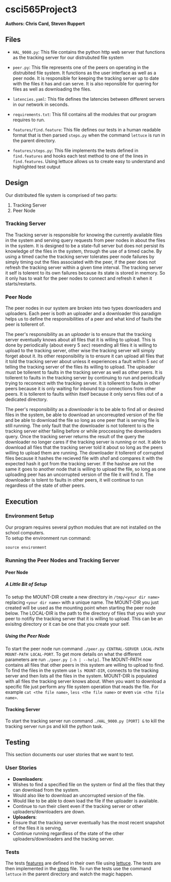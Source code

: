 csci565Project3
===============

**Authors: Chris Card, Steven Ruppert**

## Files
- `HAL_9000.py`: This file contains the python http web server that functions as the tracking server for our distrubuted file system

- `peer.py`: This file represents one of the peers on
operating in the distrubited file system. It functions 
as the user interface as well as a peer node.  It is responsible for keeping the tracking server up to date
with the files it has and can serve. It is also reponsible
for quering for files as well as downloading the files.

- `latencies.yaml`: This file defines the latencies between
different servers in our network in seconds.

- `requirements.txt`: This fill contains all the modules
that our program requires to run.

- `features/find.feature`: This file defines our tests in a human readable format that is then parsed
 `steps.py` when the command `lettuce` is run in the parent directory.

- `features/steps.py`: This file implements the tests defined in `find.features` and hooks each test
 method to one of the lines in `find.features`.  Using lettuce allows us to create easy to understand
 and highlighted test output  

## Design

Our distributed file system is comprised of two parts:

1. Tracking Server
2. Peer Node

### Tracking Server

The Tracking server is responsible for knowing the currently available files in the system and serving query 
requests from peer nodes in about the files in the system.  It is designed to be a state-full server but does
not persist its knowledge of the files in the system, through the use of a timed cache.  By using a timed cache
the tracking server tolerates peer node failures by simply timing out the files associated with the peer, if the
peer does not refresh the tracking server within a given time interval.  The tracking server it self is tolerent
to its own failures because its state is stored in memory.  So it only has to wait for the peer nodes to connect 
and refresh it when it starts/restarts.

### Peer Node

The peer nodes in our system are broken into two types downloaders and uploaders. Each peer is both an uploader 
and a downloader this paradigm helps us to define the responsibilities of a peer and what kind of faults the peer 
is tollerent of.

The peer's responsibility as an *uploader* is to ensure that the tracking server eventually knows
about all files that it is willing to upload.  This is done by periodically (about every 5 *sec*) resending all 
files it is willing to upload to the tracking server, other wise the tracking server will simply forget about 
it. Its other responsibility is to ensure it can upload all files that it told the tracking server about unless 
it experiences a fault within 5 *sec* of telling the tracking server of the files its willing to upload. 
The uploader must be tollerent to faults in the tracking server as well as other peers.  It is tollerent to
faults in the tracking server by continuing to run and periodically trying to reconnect with the tracking server. 
It is tollerent to faults in other peers because it is only waiting for inbound tcp connections from other peers. 
It is tollerent to faults within itself because it only servs files out of a dedicated directory.

The peer's responsibility as a *downloader* is to be able to find all or desired files in the system, be able to 
download an uncorreupted version of the file and be able to download the file so long as one peer that is serving 
file is still running.  The only fault that the downloader is not tollerent to is the tracking server either failing 
before or while proccessing the downloaders query.  Once the tracking server returns the result of the query 
the downloader no longer cares if the tracking server is running or not.  It able to download all files that 
the tracking server told it about so long as the peers willing to upload them are running.  The downloader 
it tollerent of corrupted files because it hashes the recieved file with *sha1* and compares it with the expected 
hash it got from the tracking server.  If the hashse are not the same it goes to another node that is willing to 
upload the file, so long as one uploading peer has an uncorrupted version of the file it will find it.  The 
downloader is tolent to faults in other peers, it will continue to run regardless of the state of other peers. 


## Execution

### Environment Setup
Our program requires several python modules that are not installed on the school computers.  
To setup the environment run command:
```
source environment
```

### Running the Peer Nodes and Tracking Server

#### Peer Node

##### A Little Bit of Setup

To setup the MOUNT-DIR create a new directory in `/tmp/<your dir name>` replacing `<your dir name>` with a unique name.
The MOUNT-DIR you just created will be used as the mounting point when starting the peer node below. The LOCAL-DIR is the
path to the directory of files that you wish your peer to notifiy the tracking server that it is willing to upload.
This can be an exisitng directory or it can be one that you create your self.

##### Using the Peer Node

To start the peer node run command `./peer.py CENTRAL-SERVER LOCAL-PATH MOUNT-PATH LOCAL-PORT`. To get more
details on what the different parameters are run `./peer.py [-h | --help]`. The MOUNT-PATH now contains all files
that other peers in this system are willing to upload to find. To find the files in the system use `ls MOUNT-DIR`, 
connects to the tracking server and then lists all the files in the system. MOUNT-DIR is populated with all files 
the tracking server knows about. When you want to download a specific file just perform any file system operation 
that reads the file. For example `cat <the file name>`, `less <the file name>` or even `vim <the file name>`.


#### Tracking Server

To start the tracking server run command `./HAL_9000.py [PORT] &`
to kill the tracking server run ps and kill the python task.

## Testing

This section documents our user stories that we want to test.

### User Stories

- **Downloaders**:
 - Wishes to find a specified file on the system or find all the files that
  they can download from the system.
 - Would also like to download an uncorrupted version of the file.
 - Would like to be able to down load the file if the uploader is available.
 - Continue to run their client even if the tracking server or other 
   uploaders/downloaders are down.
- **Uploaders**:
 - Ensure that the tracking server eventually has the most recent snapshot of the files it is
  serving.
 - Continue running regardless of the state of the other uploaders/downloaders and the
  tracking server.

### Tests

The tests [features](features/find.feature) are defined in their own file 
using [lettuce](http://lettuce.it/). The tests are then implemented in the [steps](features/steps.py)
file.  To run the tests use the command `lettuce` in the parent directory and watch the magic happen.
